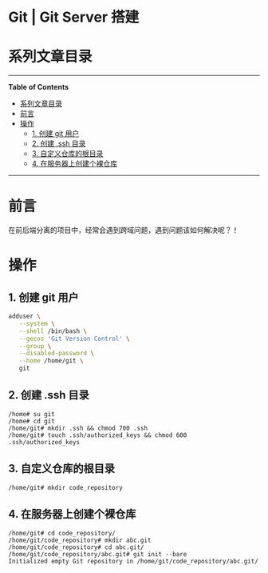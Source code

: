 <h1> Git | Git Server 搭建 </h1>

# 系列文章目录



---

**Table of Contents**

- [系列文章目录](#系列文章目录)
- [前言](#前言)
- [操作](#操作)
  - [1. 创建 git 用户](#1-创建-git-用户)
  - [2. 创建 .ssh 目录](#2-创建-ssh-目录)
  - [3. 自定义仓库的根目录](#3-自定义仓库的根目录)
  - [4. 在服务器上创建个裸仓库](#4-在服务器上创建个裸仓库)

---

# 前言

在前后端分离的项目中，经常会遇到跨域问题，遇到问题该如何解决呢？！

# 操作

## 1. 创建 git 用户

```sh
adduser \
   --system \
   --shell /bin/bash \
   --gecos 'Git Version Control' \
   --group \
   --disabled-password \
   --home /home/git \
   git
```

## 2. 创建 .ssh 目录

```
/home# su git
/home# cd git
/home/git# mkdir .ssh && chmod 700 .ssh
/home/git# touch .ssh/authorized_keys && chmod 600 .ssh/authorized_keys
```

## 3. 自定义仓库的根目录

```
/home/git# mkdir code_repository
```

## 4. 在服务器上创建个裸仓库

```
/home/git# cd code_repository/
/home/git/code_repository# mkdir abc.git
/home/git/code_repository# cd abc.git/
/home/git/code_repository/abc.git# git init --bare
Initialized empty Git repository in /home/git/code_repository/abc.git/
```